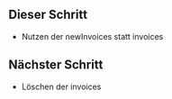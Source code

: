 ## Dieser Schritt
- Nutzen der newInvoices statt invoices

## Nächster Schritt
- Löschen der invoices